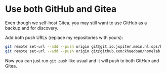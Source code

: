 # Use both GitHub and Gitea

Even though we self-host Gitea, you may still want to use GitHub as a backup and for discovery.

Add both push URLs (replace my repositories with yours):

```sh
git remote set-url --add --push origin git@git.io.jupiter.mein.nl:ops/homelab
git remote set-url --add --push origin git@github.com:khuedoan/homelab
```

Now you can just run `git push` like usual and it will push to both GitHub and Gitea.
